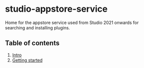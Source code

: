 # studio-appstore-service
Home for the appstore service used from Studio 2021 onwards for searching and installing plugins.

## Table of contents 

1. [Intro](#intro)
2. [Getting started](#getting-started)
